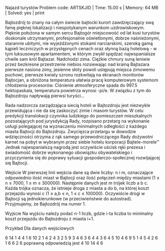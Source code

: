 Najazd turystów
Problem code: ARTSKJID | Time: 15.00 s | Memory: 64 MB | Solved: yes | print

Bajtozdrój to znany na całym świecie bajtocki kurort zawdzięczający swą famę pięknej lokalizacji i niespotykanym warunkom uzdrowiskowym. Pięknie położona w samym sercu Bajtogór miejscowość od lat kusi turystów doskonale utrzymanymi, profesjonalnie oświetlonymi, dobrze naśnieżonymi, starannie ubitymi, nie wyjeżdżonymi stokami narciarskimi, szeroką gamą kąpieli leczniczych w przystępnych cenach oraz słynną bazą hotelową - w tym luksusowym apartamentem, w którym zwykł spędzać najwspanialsze chwile sam król Bajtazar. Nadchodzi zima. Ciężkie chmury suną leniwie przez bezkresne przestrzenie niebios rozsiewając nad krainą Bajtazara pierwsze nasiona zimy, jesienne słoty powoli ustępują miejsca zimowemu puchowi, pierwsze kwiaty szronu rozkwitają na ekranach monitorów Bajtocjan, a obniżona temperatura ułatwia pracę komputerowym systemom chłodzenia procesorów. Ciśnienie atmosferyczne spada do 997.5 hektopaskala, temperatura powietrza wynosi -pi/e. W związku z tym do Bajtozdroju napływają pierwsi turyści...

Rada nadzorcza zarządzająca siecią hoteli w Bajtozdroju jest niezwykle przewidująca i nie da się zaskoczyć zimie i masom turystów. W celu predykcji translokacji czynnika ludzkiego do pomieszczeń mieszkalnych pozostających pod jurysdykcją Rady, rozpisano przetarg na wykonanie usługi polegającej na wyznaczeniu minimalnych odległości z każdego miasta Bajtocji do Bajtozdroju. Zwycięzca przetargu w dowodzie wdzięczności otrzyma z rąk samego przewodniczącego Rady dożywotni karnet na pobyt w wybranym przez siebie hotelu korporacji Bajtele-morele™ Jednak najwspanialszą nagrodą jest oczywiście uścisk ręki prezesa i świadomość dobrze wykonanego obowiązku obywatelskiego i przyczynienia się do poprawy sytuacji gospodarczo-społecznej rozwijającej się Bajtocji.

Wejście
W pierwszej linii wejścia dane są dwie liczby: n i m, oznaczające odpowiednio ilość miast w Bajtocji oraz ilość połączeń między miastami (1 ≤ n ≤ 7000, 1 ≤ m ≤ 300000). Następnie danych jest m trójek liczb a b c. Każda trójka oznacza, że istnieje droga z miasta a do b, na której koszt przejazdu wynosi c (1 ≤ a,b ≤ n, 1 ≤ c ≤ 100000). Oczywiście drogi w Bajtocji są jednokierunkowe (w przeciwieństwie do autostrad). Przyjmujemy, że Bajtozdrój ma numer 1.

Wyjście
Na wyjściu należy podać n-1 liczb, gdzie i-ta liczba to minimalny koszt przejazdu do Bajtozdroju z miasta i+1.

Przykład
Dla danych wejściowych

6 14
1 4 4
1 6 10
2 1 4
2 4 3
2 5 9
3 4 6
3 6 4
4 3 6
4 5 10
4 6 9
5 1 4
5 4 2
6 1 6
6 2 6
poprawną odpowiedzią jest
4 10 14 4 6
